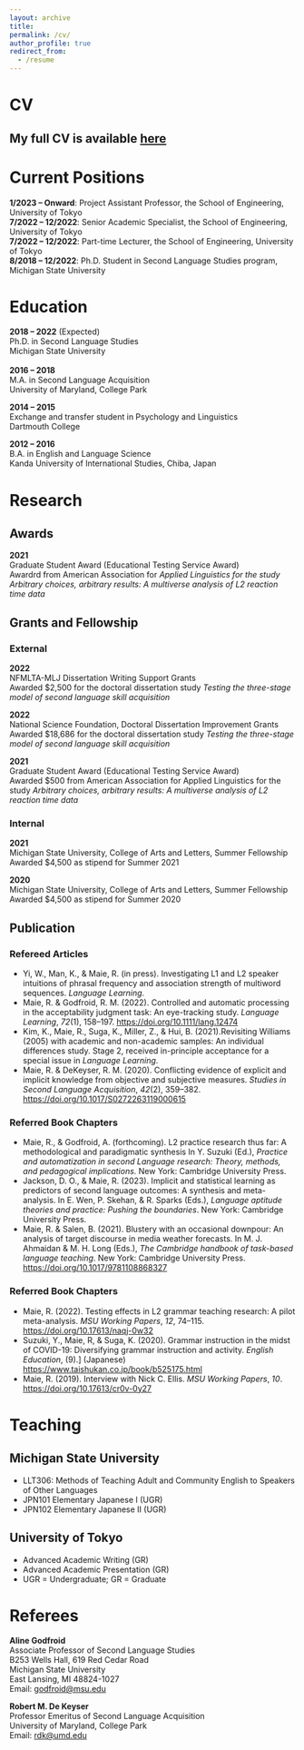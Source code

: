 ```yaml
---
layout: archive
title:
permalink: /cv/
author_profile: true
redirect_from:
  - /resume
---
```

# CV
## My full CV is available [**here**](https://github.com/maieryo/research/blob/CV/CV_RyoMaie.pdf)

# Current Positions
**1/2023 – Onward**: Project Assistant Professor, the School of Engineering, University of Tokyo<br>
**7/2022 – 12/2022**: Senior Academic Specialist, the School of Engineering, University of Tokyo<br>
**7/2022 – 12/2022**: Part-time Lecturer, the School of Engineering, University of Tokyo<br>
**8/2018 – 12/2022**: Ph.D. Student in Second Language Studies program, Michigan State University<br>

# Education
**2018 – 2022** (Expected)<br>
Ph.D. in Second Language Studies<br>
Michigan State University<br>
<br>
**2016 – 2018**<br>
M.A. in Second Language Acquisition<br>
University of Maryland, College Park<br>

**2014 – 2015**<br>
Exchange and transfer student in Psychology and Linguistics<br>
Dartmouth College<br>

**2012 – 2016**<br>
B.A. in English and Language Science<br>
Kanda University of International Studies, Chiba, Japan<br>

# Research
## Awards
**2021**<br>
Graduate Student Award (Educational Testing Service Award)<br>
Awardrd from American Association for *Applied Linguistics for the study Arbitrary choices, arbitrary results: A multiverse analysis of L2 reaction time data*

## Grants and Fellowship
### External
**2022**<br>
NFMLTA-MLJ Dissertation Writing Support Grants<br>
Awarded $2,500 for the doctoral dissertation study *Testing the three-stage model of second language skill acquisition*

**2022**<br>
National Science Foundation, Doctoral Dissertation Improvement Grants<br>
Awarded $18,686 for the doctoral dissertation study *Testing the three-stage model of second language skill acquisition*

**2021**<br>
Graduate Student Award (Educational Testing Service Award)<br>
Awarded $500 from American Association for Applied Linguistics for the study *Arbitrary choices, arbitrary results: A multiverse analysis of L2 reaction time data*

### Internal
**2021**<br>
Michigan State University, College of Arts and Letters, Summer Fellowship<br>
Awarded $4,500 as stipend for Summer 2021

**2020**<br>
Michigan State University, College of Arts and Letters, Summer Fellowship<br>
Awarded $4,500 as stipend for Summer 2020

## Publication
### Refereed Articles
- Yi, W., Man, K., & Maie, R. (in press). Investigating L1 and L2 speaker intuitions of phrasal frequency and association strength of multiword sequences. *Language Learning*.
- Maie, R. & Godfroid, R. M. (2022). Controlled and automatic processing in the acceptability judgment task: An eye-tracking study. *Language Learning*, *72*(1), 158–197. https://doi.org/10.1111/lang.12474
- Kim, K., Maie, R., Suga, K., Miller, Z., & Hui, B. (2021).Revisiting Williams (2005) with academic and non-academic samples: An individual differences study. Stage 2, received in-principle acceptance for a special issue in *Language Learning*.
- Maie, R. & DeKeyser, R. M. (2020). Conflicting evidence of explicit and implicit knowledge from objective and subjective measures. *Studies in Second Language Acquisition*, *42*(2), 359–382. https://doi.org/10.1017/S0272263119000615

### Referred Book Chapters
- Maie, R., & Godfroid, A. (forthcoming). L2 practice research thus far: A methodological and paradigmatic synthesis In Y. Suzuki (Ed.), *Practice and automatization in second Language research: Theory, methods, and pedagogical implications*. New York: Cambridge University Press.
- Jackson, D. O., & Maie, R. (2023). Implicit and statistical learning as predictors of second language outcomes: A synthesis and meta-analysis. In E. Wen, P. Skehan, & R. Sparks (Eds.), *Language aptitude theories and practice: Pushing the boundaries*. New York: Cambridge University Press.
- Maie, R. & Salen, B. (2021). Blustery with an occasional downpour: An analysis of target discourse in media weather forecasts. In M. J. Ahmaidan & M. H. Long (Eds.), *The Cambridge handbook of task-based language teaching*. New York: Cambridge University Press. https://doi.org/10.1017/9781108868327

### Referred Book Chapters
- Maie, R. (2022). Testing effects in L2 grammar teaching research: A pilot meta-analysis.
*MSU Working Papers*, *12*, 74–115. https://doi.org/10.17613/naqj-0w32
- Suzuki, Y., Maie, R, & Suga, K. (2020). Grammar instruction in the midst of COVID-19: Diversifying grammar instruction and activity. *English Education*, (9).] (Japanese) https://www.taishukan.co.jp/book/b525175.html
- Maie, R. (2019). Interview with Nick C. Ellis. *MSU Working Papers*, *10*. https://doi.org/10.17613/cr0v-0y27

# Teaching
## Michigan State University
- LLT306: Methods of Teaching Adult and Community English to Speakers of Other Languages
- JPN101 Elementary Japanese I (UGR)
- JPN102 Elementary Japanese II (UGR)

## University of Tokyo
- Advanced Academic Writing (GR)
- Advanced Academic Presentation (GR)
- UGR = Undergraduate; GR = Graduate

# Referees
**Aline Godfroid**<br>
Associate Professor of Second Language Studies<br>
B253 Wells Hall, 619 Red Cedar Road<br>
Michigan State University<br>
East Lansing, MI 48824-1027<br>
Email: godfroid@msu.edu<br>

**Robert M. De Keyser**<br>
Professor Emeritus of Second Language Acquisition<br>
University of Maryland, College Park<br>
Email: rdk@umd.edu<br>
